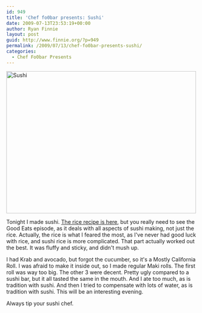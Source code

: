 ```yaml
---
id: 949
title: 'Chef fo0bar presents: Sushi'
date: 2009-07-13T23:53:19+00:00
author: Ryan Finnie
layout: post
guid: http://www.finnie.org/?p=949
permalink: /2009/07/13/chef-fo0bar-presents-sushi/
categories:
  - Chef Fo0bar Presents
---
```

[<img src="http://farm3.static.flickr.com/2503/3719072581_dba7126765.jpg" width="500" height="375" alt="Sushi" />](http://www.flickr.com/photos/fo0bar/3719072581/ "Sushi by Ryan Finnie, on Flickr")

Tonight I made sushi. [The rice recipe is here](http://www.foodnetwork.com/recipes/alton-brown/sushi-rice-recipe/index.html), but you really need to see the Good Eats episode, as it deals with all aspects of sushi making, not just the rice. Actually, the rice is what I feared the most, as I've never had good luck with rice, and sushi rice is more complicated. That part actually worked out the best. It was fluffy and sticky, and didn't mush up.

I had Krab and avocado, but forgot the cucumber, so it's a Mostly California Roll. I was afraid to make it inside out, so I made regular Maki rolls. The first roll was way too big. The other 3 were decent. Pretty ugly compared to a sushi bar, but it all tasted the same in the mouth. And I ate too much, as is tradition with sushi. And then I tried to compensate with lots of water, as is tradition with sushi. This will be an interesting evening.

Always tip your sushi chef.
